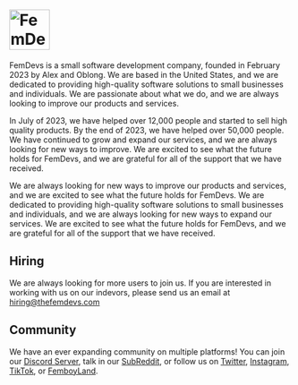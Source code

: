 # <img height=72 alt="FemDevs Logo" src="https://cdn.thefemdevs.com/assets/images/icon/pink"/>

FemDevs is a small software development company, founded in February 2023 by Alex and Oblong. We are based in the United States, and we are dedicated to providing high-quality software solutions to small businesses and individuals. We are passionate about what we do, and we are always looking to improve our products and services.

In July of 2023, we have helped over 12,000 people and started to sell high quality products. By the end of 2023, we have helped over 50,000 people. We have continued to grow and expand our services, and we are always looking for new ways to improve. We are excited to see what the future holds for FemDevs, and we are grateful for all of the support that we have received.

We are always looking for new ways to improve our products and services, and we are excited to see what the future holds for FemDevs. We are dedicated to providing high-quality software solutions to small businesses and individuals, and we are always looking for new ways to expand our services. We are excited to see what the future holds for FemDevs, and we are grateful for all of the support that we have received.

## Hiring

We are always looking for more users to join us. If you are interested in working with us on our indevors, please send us an email at <hiring@thefemdevs.com>

## Community

We have an ever expanding community on multiple platforms! You can join our [Discord Server](https://discord.gg/FgQvDW8jtr), talk in our [SubReddit](https://reddit.com/r/femdevs), or follow us on [Twitter](https://x.com/officialfemdevs), [Instagram](https://instagram.com/officialfemdevs), [TikTok](https://tiktok.com/@femdevs), or [FemboyLand](https://femboyland.eu/view-persons-profile/femdevs).
